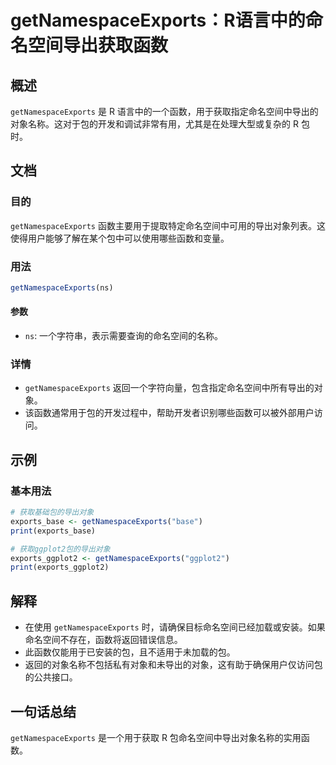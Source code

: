 <!--
Meta Description: # getNamespaceExports：R语言中的命名空间导出获取函数 ## 概述 `getNamespaceExports` 是 R 语言中的一个函数，用于获取指定命名空间中导出的对象名称。这对于包的开发和调试非常有用，尤其是在处理大型或复杂的 R 包时。 ## 文档 ### 目的 `getN...
Meta Keywords: getnamespaceexports, exports_base, print, exports_ggplot2, r语言中的命名空间导出获取函数
-->

# getNamespaceExports：R语言中的命名空间导出获取函数

## 概述
`getNamespaceExports` 是 R 语言中的一个函数，用于获取指定命名空间中导出的对象名称。这对于包的开发和调试非常有用，尤其是在处理大型或复杂的 R 包时。

## 文档
### 目的
`getNamespaceExports` 函数主要用于提取特定命名空间中可用的导出对象列表。这使得用户能够了解在某个包中可以使用哪些函数和变量。

### 用法
```R
getNamespaceExports(ns)
```
#### 参数
- `ns`: 一个字符串，表示需要查询的命名空间的名称。

### 详情
- `getNamespaceExports` 返回一个字符向量，包含指定命名空间中所有导出的对象。
- 该函数通常用于包的开发过程中，帮助开发者识别哪些函数可以被外部用户访问。

## 示例
### 基本用法
```R
# 获取基础包的导出对象
exports_base <- getNamespaceExports("base")
print(exports_base)

# 获取ggplot2包的导出对象
exports_ggplot2 <- getNamespaceExports("ggplot2")
print(exports_ggplot2)
```

## 解释
- 在使用 `getNamespaceExports` 时，请确保目标命名空间已经加载或安装。如果命名空间不存在，函数将返回错误信息。
- 此函数仅能用于已安装的包，且不适用于未加载的包。
- 返回的对象名称不包括私有对象和未导出的对象，这有助于确保用户仅访问包的公共接口。

## 一句话总结
`getNamespaceExports` 是一个用于获取 R 包命名空间中导出对象名称的实用函数。